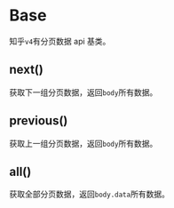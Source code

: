 <!--
 * @description:
 * @author: bubao
 * @Date: 2020-07-21 07:42:04
 * @LastEditors: bubao
 * @LastEditTime: 2020-07-21 07:46:05
-->

# Base

知乎`v4`有分页数据 api 基类。

## next()

获取下一组分页数据，返回`body`所有数据。

## previous()

获取上一组分页数据，返回`body`所有数据。

## all()

获取全部分页数据，返回`body.data`所有数据。
